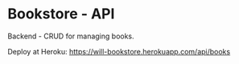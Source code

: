 # Bookstore - API

Backend - CRUD for managing books.

Deploy at Heroku: https://will-bookstore.herokuapp.com/api/books
